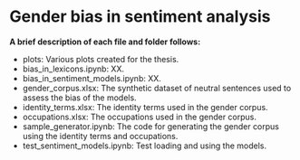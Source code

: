 # Gender bias in sentiment analysis

**A brief description of each file and folder follows:**

* plots: Various plots created for the thesis. 
* bias_in_lexicons.ipynb: XX.
* bias_in_sentiment_models.ipynb: XX.
* gender_corpus.xlsx: The synthetic dataset of neutral sentences used to assess the bias of the models.
* identity_terms.xlsx: The identity terms used in the gender corpus.
* occupations.xlsx: The occupations used in the gender corpus.
* sample_generator.ipynb: The code for generating the gender corpus using the identity terms and occupations.
* test_sentiment_models.ipynb: Test loading and using the models.